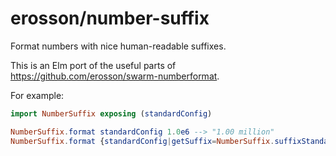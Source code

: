 # erosson/number-suffix

Format numbers with nice human-readable suffixes.

This is an Elm port of the useful parts of https://github.com/erosson/swarm-numberformat.

For example:

```elm
import NumberSuffix exposing (standardConfig)      

NumberSuffix.format standardConfig 1.0e6 --> "1.00 million"
NumberSuffix.format {standardConfig|getSuffix=NumberSuffix.suffixStandardShort} 1.0e6 --> "1.00M"
```
